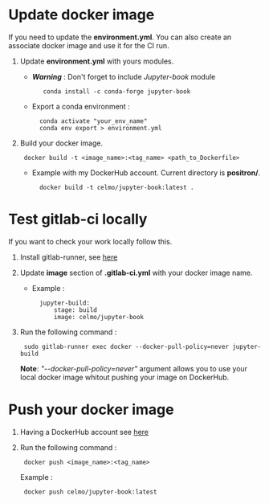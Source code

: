 # Update docker image

If you need to update the **environment.yml**. You can also create an associate docker image and use it for the CI run. 

1. Update **environment.yml** with yours modules.
   - ***Warning*** : Don't forget to include *Jupyter-book* module

            conda install -c conda-forge jupyter-book

    - Export a conda environment :
        
            conda activate "your_env_name"
            conda env export > environment.yml

2. Build your docker image.

        docker build -t <image_name>:<tag_name> <path_to_Dockerfile>
   
    - Example with my DockerHub account. Current directory is **positron/**.

            docker build -t celmo/jupyter-book:latest .

# Test gitlab-ci locally  
If you want to check your work locally follow this.

1. Install gitlab-runner, see [here](https://docs.gitlab.com/runner/install/)

3. Update **image** section of **.gitlab-ci.yml** with your docker image name.
    - Example : 
    
            jupyter-build:
                stage: build
                image: celmo/jupyter-book

4. Run the following command :
        
        sudo gitlab-runner exec docker --docker-pull-policy=never jupyter-build

    **Note**: *"--docker-pull-policy=never"* argument allows you to use your local docker image whitout pushing your image on DockerHub.


# Push your docker image

1. Having a DockerHub account see [here](https://docs.docker.com/docker-hub/)
2. Run the following command :
        
        docker push <image_name>:<tag_name>

    Example :
    
        docker push celmo/jupyter-book:latest 
